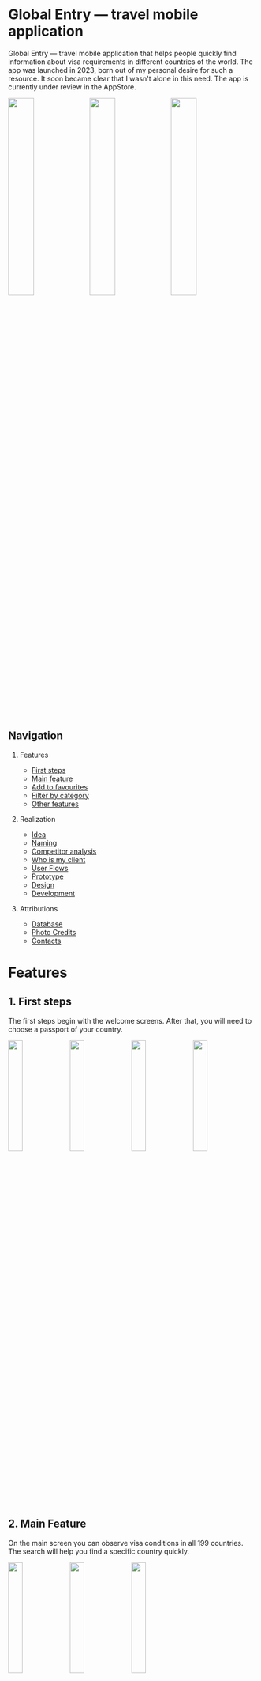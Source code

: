 # Global Entry — travel mobile application
Global Entry — travel mobile application that helps people quickly find information about visa requirements in different countries of the world. The app was launched in 2023, born out of my personal desire for such a resource. It soon became clear that I wasn't alone in this need. The app is currently under review in the AppStore.

<p float="left">
	<img src="https://github.com/grishlv/GlobalEntry/assets/115469316/3ea6c07d-a752-4904-a284-98a6f242bc1b" width="32%" />
	<img src="https://github.com/grishlv/GlobalEntry/assets/115469316/397479a6-047b-4b81-a632-4b953c601d3d" width="32%" />
	<img src="https://github.com/grishlv/GlobalEntry/assets/115469316/7316ad80-7f55-489f-a893-a895758ec385" width="32%" />
 </p>

## Navigation 

1. Features
	- [First steps](https://github.com/grishlv/GlobalEntry#1-first-steps)
	- [Main feature](https://github.com/grishlv/GlobalEntry#2-main-feature)
	- [Add to favourites](https://github.com/grishlv/GlobalEntry#3-add-to-favourites)
	- [Filter by category](https://github.com/grishlv/GlobalEntry#4-filter-by-category)
	- [Other features](https://github.com/grishlv/GlobalEntry#5-other-features)

2. Realization
	- [Idea](https://github.com/grishlv/GlobalEntry#idea)
	- [Naming](https://github.com/grishlv/GlobalEntry#naming)
	- [Competitor analysis](https://github.com/grishlv/GlobalEntry#this-already-exists-competitor-analysis)
	- [Who is my client](https://github.com/grishlv/GlobalEntry#who-is-the-client-and-what-does-he-want)
	- [User Flows](https://github.com/grishlv/GlobalEntry#user-flows)
	- [Prototype](https://github.com/grishlv/GlobalEntry#prototype)
	- [Design](https://github.com/grishlv/GlobalEntry#design)
	- [Development](https://github.com/grishlv/GlobalEntry#development)

3. Attributions
   	- [Database](https://github.com/grishlv/GlobalEntry#database)
   	- [Photo Credits](https://github.com/grishlv/GlobalEntry#photo-credits)
   	- [Contacts](https://github.com/grishlv/GlobalEntry#contacts)

# Features

## 1. First steps

The first steps begin with the welcome screens. After that, you will need to choose a passport of your country.

<p float="left">
	<img src="https://github.com/grishlv/GlobalEntry/assets/115469316/c2dc3045-fcaf-4078-b69e-9961c9f08a6a" width="24%" />
	<img src="https://github.com/grishlv/GlobalEntry/assets/115469316/c1e090bb-45a5-469c-8896-2a33ef852ef4" width="24%" />
	<img src="https://github.com/grishlv/GlobalEntry/assets/115469316/c6150cda-bcb4-48c6-9589-b3ab0fb31bd0" width="24%" />
	<img src="https://github.com/grishlv/GlobalEntry/assets/115469316/8477017c-123f-457d-94a3-9098e9c80670" width="24%" />
 </p>

## 2. Main Feature

On the main screen you can observe visa conditions in all 199 countries. The search will help you find a specific country quickly.

<p float="left">
	<img src="https://github.com/grishlv/GlobalEntry/assets/115469316/bb0fa1f2-d351-4b2e-b458-1b19ea6bc066" width="24%" />
	<img src="https://github.com/grishlv/GlobalEntry/assets/115469316/e7c2fbbb-c671-4877-a5c5-3f21d588c3b5" width="24%" />
	<img src="https://github.com/grishlv/GlobalEntry/assets/115469316/a05e9081-5935-4cf0-acce-51424c5f9b18" width="24%" />
 </p>

## 3. Add to favourites

In favourites, you can add countries that you would like to visit and make a comparison.

<p float="left">
	<img src="https://github.com/grishlv/GlobalEntry/assets/115469316/0fe7fc3e-9ca1-40eb-b847-32201388b481" width="24%" />
	<img src="https://github.com/grishlv/GlobalEntry/assets/115469316/ec9b9f43-6529-48a4-9641-1e171e7702d6" width="24%" />
</p>

## 4. Filter by category

In filter category you can select the conditions you are interested in. For example, you want to travel to South America and not have visa restrictions.

<p float="left">
	<img src="https://github.com/grishlv/GlobalEntry/assets/115469316/e978b7ea-ab1f-469f-8cd1-1b0442bbaad7" width="24%" />
	<img src="https://github.com/grishlv/GlobalEntry/assets/115469316/dccdf1a9-0b7d-49dd-a087-8b75bf4c81d8" width="24%" />
</p>

## 5. Other features

You can also change your passport to compare visa conditions in different countries. But be careful that when you change your passport, the countries added to favorites will disappear. You can also view FAQ, contact us or read more about the app.

<p float="left">
	<img src="https://github.com/grishlv/GlobalEntry/assets/115469316/26c499cf-f632-4b59-a185-e35853367d4c" width="24%" />
</p>
 
In the near future, I plan to introduce in-depth information about each country. This will help users gain better awareness before their visits, enhancing their travel experience!


# From idea to implementation

## Idea

The idea of the app came from my own need. Since 2022, I have been traveling and sometimes I don't know which country to choose next. Of course, one of the main factors is the visa and the period of staying. To find visa requirements for all potentially interesting countries can be time-consuming. Additionally, sometimes the idea comes to me not to visit any particular country but to explore regions like Latin America or Asia and I liked an idea where I could compare the conditions of entry to each of these countries. So, I realized that I need to implement this idea into reality!

## Naming 

I began brainstorming potential names. Here's how I did it: 
1. I listed out keywords that best represented the core idea of my application and its purpose.
2. Asked for help from ChatGPT to generate a variety of name options.
3. Engaging in a brief conversation with ChatGPT, I provided more refined prompts to receive suitable suggestions.
4. From the different options, I selected the most promising ones.
5. Additionally, I sought feedback from my friends to gain valuable insights.
  
After careful consideration, I ultimately settled on the name: **Global Entry**

## This already exists! Competitor analysis...

Of course, something similar already exists. However, I believe that having competition can be a positive aspect. While researching potential competitors, I discovered several crucial points:

- there are existing databases from which I can gather information
- there is a strong demand for these services, making them commercially attractive
- leveraging ready-made and working solutions will simplify the process of creating an MVP

### **About competitors:**

There is one direct competitor, and the rest are either providing an all-in-one solution or a slightly different product-market fit.

1. **Atlys** handles the visa application process and closed [a Seed round for $4.25 million dollars](https://techcrunch.com/2021/10/28/atlys-raises-4-25m-to-make-visa-applications-faster-and-easier/) from a16z, one of the largest venture funds, in 2021. Although they have a slightly different product-market fit, I included them in this list because they offer an application that provides information about visa conditions (available on the AppStore: Atlys). Nonetheless, I'm open to pivoting in this direction in the future, depending on audience demand.

2. **Visa-list** is the main competitor, offering comprehensive information about all countries. However, A couple of points that I see how to improve in terms of a more pleasant and user-friendly UX. When users access my app, I want them to enjoy exploring different countries. On Visa-list's website, I feel overwhelmed by the vast amount of information available, and I believe an application would be more convenient. Nevertheless, Visa-list has seen success, achieving 1st place of the day on Product Hunt, and it has shown monetization with revenue of $232k in the last year.

<img width="937" alt="Screenshot 2023-08-04 at 16 26 05" src="https://github.com/grishlv/GlobalEntry/assets/115469316/6d30acdc-61ea-419e-a32d-313f04854b0a">

3. **Nomad-list** is to some extent a competitor, though not a direct one. It caters to digital nomads traveling to different countries, aggregating data from people and various online sources (such as coworking spaces, security levels, etc.) to provide valuable insights on cities. Their revenue figures are not precisely recalled, but they surpass the previous competitor.


_From my analysis of competitors, I have drawn the following conclusions:_

- I found only one fairly competitive application in this space
- Monetization exists, which is a positive sign. While the market may not be as extensive as complex SAAS/B2B solutions or certain FinTech sectors, it still demonstrates a willingness of people to pay for this service, indicating a viable market
- I believe I can differentiate my app by offering a more pleasant UX


## Who is the client and what does he want

I understand that this stage is crucial - comprehending the portrait of your client, their desires, and pain points. However, conducting professional research demands significant time and financial resources, which I currently lack. Nonetheless, observing the demand from competitors gave me some confidence. As a result, I have completed this stage up to the "MVP" level:

- I assembled a focus group consisting of 10-20 volunteers and conducted a mini-survey to gauge their interest in using this service. The response was predominantly positive
- I also inquired about additional information they would like to see, but for the MVP, I decided to prioritize the main aspects - the type of visa and the length of stay. A couple of other features were included, but they are considered supplementary. The rest will be developed later
- I created client portraits, which primarily include digital nomads, travelers, and individuals on business trips (consultants, top managers, etc.)

## User Flows

The stage did not seem difficult, since there was already an approximate logic of the application and a lot of viewing in my head. All that remained was to transfer the ideas to Miro, where I had already made a user map. I want to add that everything was done intuitively rather than as it should be, since there was not much time to think about it
![userStories](https://github.com/grishlv/GlobalEntry/assets/115469316/26ea52d2-6a7e-4cde-981a-e1027039c5e4)

## Prototype
There are numerous services available for building prototypes, and I decided to use Figma, as I am familiar with its functionality and find it user-friendly. I present it just as it is, without fancy mockups or fully thought-out logic. It turned out the following:

<img width="740" alt="prototype" src="https://github.com/grishlv/GlobalEntry/assets/115469316/5d69b1c2-0399-4e80-8a1b-09c3700c4052">

## Design 

To be honest, I prefer not to dwell on design for too long. I follow this approach:

- finding design references from various sources.
- selecting elements I like, such as styles, colors, and fonts.
- adapting these elements to match the vision intended for the application.
- drawing inspiration from existing designs. While creating something entirely unique and unseen in the market is desirable, it can delay the application's release.
- analyzing various travel applications on Behance, Dribbble, and Awards for inspiration. Additionally, a collection of applications, not limited to the travelsphere, has been created that I personally enjoy using.

<p float="left">
	<img src="https://github.com/grishlv/GlobalEntry/assets/115469316/494ee4c1-6c9c-407f-9a15-5398cc7accc8" width="32%" />
	<img src="https://github.com/grishlv/GlobalEntry/assets/115469316/0ad82853-1a95-4031-85d8-28c8df051b32" width="32%" />
	<img src="https://github.com/grishlv/GlobalEntry/assets/115469316/618f05b1-aef2-442e-8077-63366f2e2ba9" width="32%" />
 </p>

# Development

When developing the application, I used third-party libraries such as:
- SnapKit for faster work with constraints
- KingFisher for smoother work with images and uploading them to the cache
- Firebase Storage for image parsing
- To work with data, I chose the Realm instead of CoreData, since the project is still small and there is no need to use a more complex database
- All information is stored with a big JSON file

Also about project:
- The architecture is mostly MVVM with the presence of MVC. Somewhere the work is implemented through protocols, somewhere there is using Combine.
- Dependency Manager: Swift Package Manager.
- GitHub for changes and commits.

# Attributions

## Database 

I used the database provided by the website Passport Index. According to Passport Index, it's a free tool built with publicly available information and content contributed by fans and government agencies from around the world. It's free to use the dataset under the MIT license.

Source: https://www.passportindex.org

For more convenient work with data, I used an open data project: https://github.com/ilyankou/passport-index-dataset/tree/master

## Photo Credits

I used photos with a free license from the Unsplash site, which doesn't require mentioning the photographers credit, but I will add their links later.

## Contacts 

For any questions, you can always contact me at:

E-mail: g.shilyaev28@gmail.com

Telegram: [@grishlv](https://t.me/grishlv)

